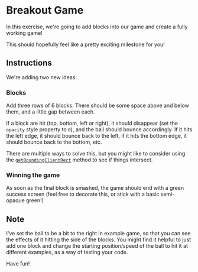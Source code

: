 # Breakout Game

In this exercise, we're going to add blocks into our game and create a fully working game!

This should hopefully feel like a pretty exciting milestone for you!

## Instructions

We're adding two new ideas:

### Blocks

Add three rows of 6 blocks. There should be some space above and below them, and a little gap between each.

If a block are hit (top, bottom, left or right), it should disappear (set the `opacity` style property to `0`), and the ball should bounce accordingly. If it hits the left edge, it should bounce back to the left, if it hits the bottom edge, it should bounce back to the bottom, etc.

There are multiple ways to solve this, but you might like to consider using the [`getBoundingClientRect`](https://developer.mozilla.org/en-US/docs/Web/API/Element/getBoundingClientRect) method to see if things intersect.

### Winning the game

As soon as the final block is smashed, the game should end with a green success screen (feel free to decorate this, or stick with a basic semi-opaque green!)

## Note

I've set the ball to be a bit to the right in example game, so that you can see the effects of it hitting the side of the blocks. You might find it helpful to just add one block and change the starting position/speed of the ball to hit it at different examples, as a way of testing your code.

Have fun!
